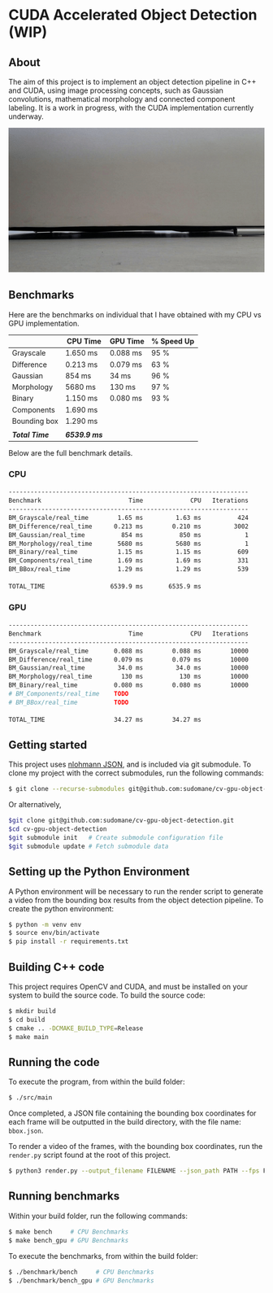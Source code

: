 # CUDA Accelerated Object Detection (WIP)

## About

The aim of this project is to implement an object detection pipeline in C++ and CUDA, using image processing concepts, such as Gaussian convolutions, mathematical morphology and connected component labeling. It is a work in progress, with the CUDA implementation currently underway.

<img src="data/rolling_hammer.gif"/>

## Benchmarks

Here are the benchmarks on individual  that I have obtained with my CPU vs GPU implementation.

|            | CPU Time | GPU Time | % Speed Up  |
|------------|----------|----------|-------------|
|Grayscale   | 1.650 ms | 0.088 ms | 95 %        |
|Difference  | 0.213 ms | 0.079 ms | 63 %        |
|Gaussian    | 854 ms   | 34 ms    | 96 %        |
|Morphology  | 5680 ms  | 130 ms   | 97 %        |
|Binary      | 1.150 ms | 0.080 ms | 93 %        |
|Components  | 1.690 ms |          |             |
|Bounding box| 1.290 ms |          |             |
|            |          |          |             |
| ***Total Time*** | ***6539.9 ms***|          |             |

Below are the full benchmark details.
### CPU

```bash
------------------------------------------------------------------
Benchmark                        Time             CPU   Iterations
------------------------------------------------------------------
BM_Grayscale/real_time        1.65 ms         1.63 ms          424
BM_Difference/real_time      0.213 ms        0.210 ms         3002
BM_Gaussian/real_time          854 ms          850 ms            1
BM_Morphology/real_time       5680 ms         5680 ms            1
BM_Binary/real_time           1.15 ms         1.15 ms          609
BM_Components/real_time       1.69 ms         1.69 ms          331
BM_BBox/real_time             1.29 ms         1.29 ms          539

TOTAL_TIME                  6539.9 ms       6535.9 ms
```

### GPU

```bash
------------------------------------------------------------------
Benchmark                        Time             CPU   Iterations
------------------------------------------------------------------
BM_Grayscale/real_time       0.088 ms        0.088 ms        10000
BM_Difference/real_time      0.079 ms        0.079 ms        10000
BM_Gaussian/real_time         34.0 ms         34.0 ms        10000
BM_Morphology/real_time        130 ms          130 ms        10000
BM_Binary/real_time          0.080 ms        0.080 ms        10000
# BM_Components/real_time    TODO
# BM_BBox/real_time          TODO

TOTAL_TIME                   34.27 ms        34.27 ms
```

## Getting started

This project uses [nlohmann JSON](https://github.com/nlohmann/json), and is included via git submodule. To clone my project with the correct submodules, run the following commands:

```bash
$ git clone --recurse-submodules git@github.com:sudomane/cv-gpu-object-detection.git
```

Or alternatively,

```bash
$git clone git@github.com:sudomane/cv-gpu-object-detection.git
$cd cv-gpu-object-detection
$git submodule init   # Create submodule configuration file
$git submodule update # Fetch submodule data
```

## Setting up the Python Environment

A Python environment will be necessary to run the render script to generate a video from the bounding box results from the object detection pipeline.
To create the python environment:

```bash
$ python -m venv env
$ source env/bin/activate
$ pip install -r requirements.txt
```

## Building C++ code

This project requires OpenCV and CUDA, and must be installed on your system to build the source code. To build the source code:

```bash
$ mkdir build
$ cd build
$ cmake .. -DCMAKE_BUILD_TYPE=Release
$ make main
```

## Running the code

To execute the program, from within the build folder:

```bash
$ ./src/main
```

Once completed, a JSON file containing the bounding box coordinates for each frame will be outputted in the build directory, with the file name: `bbox.json`.

To render a video of the frames, with the bounding box coordinates, run the `render.py` script found at the root of this project.

```bash
$ python3 render.py --output_filename FILENAME --json_path PATH --fps FPS
```

## Running benchmarks

Within your build folder, run the following commands:

```bash
$ make bench     # CPU Benchmarks
$ make bench_gpu # GPU Benchmarks
```

To execute the benchmarks, from within the build folder:

```bash
$ ./benchmark/bench     # CPU Benchmarks
$ ./benchmark/bench_gpu # GPU Benchmarks
```

